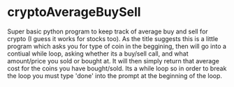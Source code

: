 # cryptoAverageBuySell
Super basic python program to keep track of average buy and sell for crypto (I guess it works for stocks too).
As the title suggests this is a little program which asks you for type of coin in the beggining, then will go into a contiual while loop,
asking whether its a buy/sell call, and what amount/price you sold or bought at. It will then simply return that average cost for the coins you have bought/sold.
Its a while loop so in order to break the loop you must type 'done' into the prompt at the beginning of the loop.
